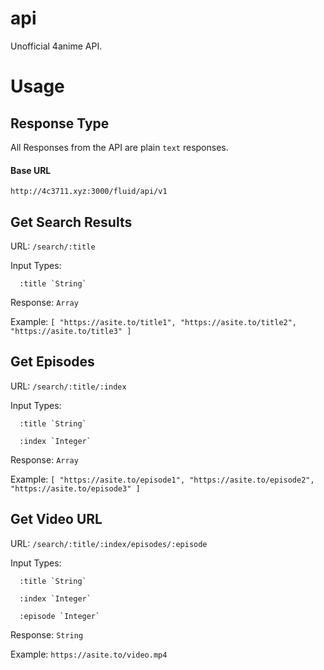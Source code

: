 # api
Unofficial 4anime API.

# Usage
## Response Type

All Responses from the API are plain `text` responses.

#### Base URL
```http://4c3711.xyz:3000/fluid/api/v1```

## Get Search Results

URL: ```/search/:title```

Input Types: 

      :title `String`
      
Response: `Array`

Example: `[ "https://asite.to/title1", "https://asite.to/title2", "https://asite.to/title3" ]`


## Get Episodes

URL: ```/search/:title/:index```

Input Types: 

      :title `String`
      
      :index `Integer`
      
Response: `Array`

Example: `[ "https://asite.to/episode1", "https://asite.to/episode2", "https://asite.to/episode3" ]`


## Get Video URL

URL: ```/search/:title/:index/episodes/:episode```

Input Types: 

      :title `String`
      
      :index `Integer`
      
      :episode `Integer`
      
Response: `String`

Example: `https://asite.to/video.mp4`
